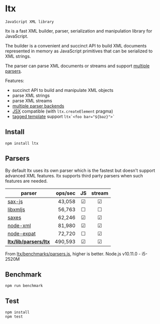 ltx
===

`JavaScript XML library`

ltx is a fast XML builder, parser, serialization and manipulation library for JavaScript.

The builder is a convenient and succinct API to build XML documents represented in memory as JavaScript primitives that can be serialized to XML strings.

The parser can parse XML documents or streams and support [multiple parsers](#parsers).

Features:
* succinct API to build and manipulate XML objects
* parse XML strings
* parse XML streams
* [multiple parser backends](#parsers)
* [JSX](https://facebook.github.io/jsx/) compatible (with `ltx.createElement` pragma)
* [tagged template](https://developer.mozilla.org/en/docs/Web/JavaScript/Reference/template_strings) support `` ltx`<foo bar="${baz}">` ``

## Install

`npm install ltx`

## Parsers

By default ltx uses its own parser which is the fastest but doesn't support advanced XML features.
ltx supports third party parsers when such features are needed.

| parser                                                                                     | ops/sec | JS     | stream |
|--------------------------------------------------------------------------------------------|--------:|:------:|:------:|
| [sax-js](https://github.com/isaacs/sax-js)                                                 |  43,058 | ☑      | ☑      |
| [libxmljs](https://github.com/polotek/libxmljs)                                            |  56,763 | ☐      | ☐      |
| [saxes](https://github.com/lddubeau/saxes)                                                 |  62,246 | ☑      | ☑      |
| [node-xml](https://github.com/dylang/node-xml)                                             |  81,980 | ☑      | ☑      |
| [node-expat](https://github.com/astro/node-expat)                                          |  72,720 | ☐      | ☑      |
| **[ltx/lib/parsers/ltx](lib/parsers/ltx.js)**    | 490,593 | ☑      | ☑      |

From [ltx/benchmarks/parsers.js](benchmarks/parsers.js), higher is better.
Node.js v10.11.0 - i5-2520M

## Benchmark

```
npm run benchmark
```

## Test

```
npm install
npm test
```
